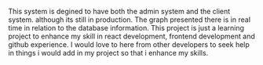 This system is degined to have both the admin system and the client system. although its still in production.
The graph presented there is in real time in relation to the database information.
This project is just a learning project to enhance my skill in react development, frontend development and github experience.
I would love to here from other developers to seek help in things i would add in my project so that i enhance my skills.

